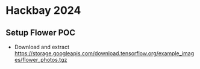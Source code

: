 # Hackbay 2024

## Setup Flower POC

- Download and extract https://storage.googleapis.com/download.tensorflow.org/example_images/flower_photos.tgz